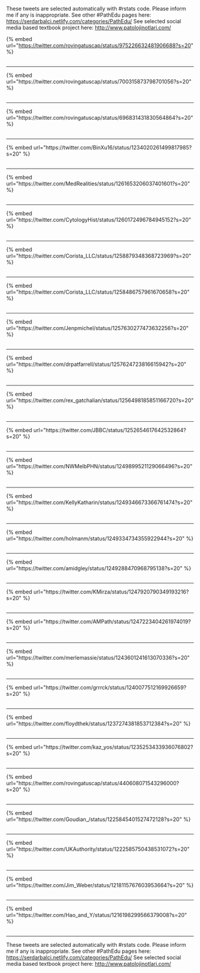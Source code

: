 

These tweets are selected automatically with #rstats code. Please inform me if any is inappropriate.
See other #PathEdu pages here: https://serdarbalci.netlify.com/categories/PathEdu/ 
See selected social media based textbook project here: http://www.patolojinotlari.com/

{% embed url="https://twitter.com/rovingatuscap/status/975226632481906688?s=20" %}<br>
<br>
<hr>
{% embed url="https://twitter.com/rovingatuscap/status/700315873798701056?s=20" %}<br>
<br>
<hr>
{% embed url="https://twitter.com/rovingatuscap/status/696831431830564864?s=20" %}<br>
<br>
<hr>
{% embed url="https://twitter.com/BinXu16/status/1234020261499817985?s=20" %}<br>
<br>
<hr>
{% embed url="https://twitter.com/MedRealities/status/1261653206037401601?s=20" %}<br>
<br>
<hr>
{% embed url="https://twitter.com/CytologyHist/status/1260172496784945152?s=20" %}<br>
<br>
<hr>
{% embed url="https://twitter.com/Corista_LLC/status/1258879348368723969?s=20" %}<br>
<br>
<hr>
{% embed url="https://twitter.com/Corista_LLC/status/1258486757961670658?s=20" %}<br>
<br>
<hr>
{% embed url="https://twitter.com/Jenpmichel/status/1257630277473632256?s=20" %}<br>
<br>
<hr>
{% embed url="https://twitter.com/drpatfarrell/status/1257624723816615942?s=20" %}<br>
<br>
<hr>
{% embed url="https://twitter.com/rex_gatchalian/status/1256498185851166720?s=20" %}<br>
<br>
<hr>
{% embed url="https://twitter.com/JBBC/status/1252654617642532864?s=20" %}<br>
<br>
<hr>
{% embed url="https://twitter.com/NWMelbPHN/status/1249899521129066496?s=20" %}<br>
<br>
<hr>
{% embed url="https://twitter.com/KellyKatharin/status/1249346673366761474?s=20" %}<br>
<br>
<hr>
{% embed url="https://twitter.com/holmanm/status/1249334734355922944?s=20" %}<br>
<br>
<hr>
{% embed url="https://twitter.com/amidgley/status/1249288470968795138?s=20" %}<br>
<br>
<hr>
{% embed url="https://twitter.com/KMirza/status/1247920790349193216?s=20" %}<br>
<br>
<hr>
{% embed url="https://twitter.com/AMPath/status/1247223404261974019?s=20" %}<br>
<br>
<hr>
{% embed url="https://twitter.com/merlemassie/status/1243601241613070336?s=20" %}<br>
<br>
<hr>
{% embed url="https://twitter.com/grrrck/status/1240077512169926659?s=20" %}<br>
<br>
<hr>
{% embed url="https://twitter.com/floydthek/status/1237274381853712384?s=20" %}<br>
<br>
<hr>
{% embed url="https://twitter.com/kaz_yos/status/1235253433936076802?s=20" %}<br>
<br>
<hr>
{% embed url="https://twitter.com/rovingatuscap/status/440608071543296000?s=20" %}<br>
<br>
<hr>
{% embed url="https://twitter.com/Goudian_/status/1225845401527472128?s=20" %}<br>
<br>
<hr>
{% embed url="https://twitter.com/UKAuthority/status/1222585750438531072?s=20" %}<br>
<br>
<hr>
{% embed url="https://twitter.com/Jim_Weber/status/1218115767603953664?s=20" %}<br>
<br>
<hr>
{% embed url="https://twitter.com/Hao_and_Y/status/1216198299566379008?s=20" %}<br>
<br>
<hr>


These tweets are selected automatically with #rstats code. Please inform me if any is inappropriate.
See other #PathEdu pages here: https://serdarbalci.netlify.com/categories/PathEdu/ 
See selected social media based textbook project here: http://www.patolojinotlari.com/
